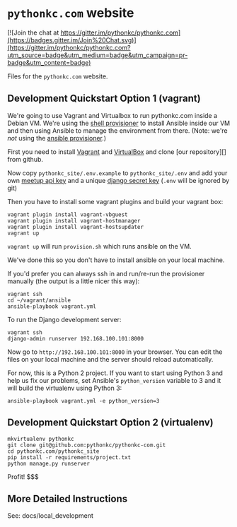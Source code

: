 # `pythonkc.com` website

[![Join the chat at https://gitter.im/pythonkc/pythonkc.com](https://badges.gitter.im/Join%20Chat.svg)](https://gitter.im/pythonkc/pythonkc.com?utm_source=badge&utm_medium=badge&utm_campaign=pr-badge&utm_content=badge)

Files for the `pythonkc.com` website.

## Development Quickstart Option 1 (vagrant)

We're going to use Vagrant and Virtualbox to run pythonkc.com inside a Debian
VM. We're using the [shell provisioner][shell] to install Ansible inside our VM and
then using Ansible to manage the environment from there. (Note: we're *not*
using the [ansible provisioner][ansible].)

First you need to install [Vagrant][vagrant] and [VirtualBox][virtualbox] and clone [our
repository][] from github.

Now copy `pythonkc_site/.env.example` to `pythonkc_site/.env` and add
your own [meetup api key][meetup] and a unique [django secret key][django] (`.env` will
be ignored by git)

Then you have to install some vagrant plugins and build your vagrant box:

```
vagrant plugin install vagrant-vbguest
vagrant plugin install vagrant-hostmanager
vagrant plugin install vagrant-hostsupdater
vagrant up
```

`vagrant up` will run `provision.sh` which runs ansible on the VM.

We've done this so you don't have to install ansible on your local machine.

If you'd prefer you can always ssh in and run/re-run the provisioner manually
(the output is a little nicer this way):

```
vagrant ssh
cd ~/vagrant/ansible
ansible-playbook vagrant.yml
```

To run the Django development server:

```
vagrant ssh
django-admin runserver 192.168.100.101:8000
```

Now go to `http://192.168.100.101:8000` in your browser. You can edit the files
on your local machine and the server should reload automatically.

For now, this is a Python 2 project. If you want to start using Python 3
and help us fix our problems, set Ansible's `python_version` variable to 3
and it will build the virtualenv using Python 3:

```
ansible-playbook vagrant.yml -e python_version=3
```


## Development Quickstart Option 2 (virtualenv)

```
mkvirtualenv pythonkc
git clone git@github.com:pythonkc/pythonkc-com.git
cd pythonkc.com/pythonkc_site
pip install -r requirements/project.txt
python manage.py runserver
```

Profit! $$$

## More Detailed Instructions

See: docs/local_development



[ansible]: http://docs.vagrantup.com/v2/provisioning/ansible.html
[django]: http://www.miniwebtool.com/django-secret-key-generator/
[meetup]: https://secure.meetup.com/meetup_api/key/
[shell]: http://docs.vagrantup.com/v2/provisioning/shell.html
[vagrant]: https://www.vagrantup.com/downloads.html
[virtualbox]: https://www.virtualbox.org
